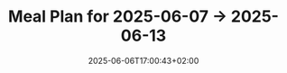 ---
title: Meal Plan for 2025-06-07 -> 2025-06-13
date: 2025-06-06T17:00:43+02:00
plan_start: 2025-06-07
plan_end: 2025-06-13
meals:
    # Sunday lunch
    arroz_con_cebolla_y_bacalao: 4

    # sunday dinner?
    low_carb_turkey_gyro_bowl: 4

    # Monday/Tuesday lunch
    one_pot_sausage_pasta: 6

    # Monday Dinner ?
    broccoli_and_bacon_tarts: 12

    # Tuesday Dinner
    ensalada_de_arroz_integral_con_pera_jamón_y_parmesano_con_vinagreta_de_frutos_secos: 4
    
    # Wednesday Lunch
    oven_baked_pork_chops_with_potatoes: 4

    # Wednesday Dinner
    waldorf_salad: 4

    # to freeze
    curry_vietnamita_de_pescado: 6
    bolognese: 8
    one_pan_rosemary_chicken_meatballs_with_creamy_tomato_orzo: 4
    easy_homemade_chicken_pot_pie: 8
---